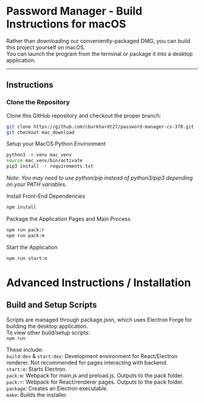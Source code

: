 # Password Manager - Build Instructions for macOS

Rather than downloading our conveniently-packaged DMG, you can build this project yourself on macOS.  
You can launch the program from the terminal or package it into a desktop application.

---

## Instructions

### Clone the Repository
Clone this GitHub repository and checkout the proper branch:  
```bash
git clone https://github.com/cburkhardt27/password-manager-cs-370.git
git checkout mac_download
```
Setup your MacOS Python Environment
```bash
python3 -m venv mac_venv
source mac_venv/bin/activate
pip3 install -r requirements.txt
```
*Note: You may need to use python/pip instead of python3/pip3 depending on your PATH variables.*  

Install Front-End Dependencies
```bash
npm install
```
Package the Application Pages and Main Process
```bash
npm run pack:r
npm run pack:m
```
Start the Application
```bash
npm run start:e
```

# Advanced Instructions / Installation

## Build and Setup Scripts

Scripts are managed through package.json, which uses Electron Forge for building the desktop application.  
To view other build/setup scripts:  
`npm run`  

These include:  
`build:dev` & `start:dev`: Development environment for React/Electron renderer. Not recommended for pages interacting with backend.  
`start:e`: Starts Electron.  
`pack:m`: Webpack for main.js and preload.js. Outputs to the pack folder.  
`pack:r`: Webpack for React/renderer pages. Outputs to the pack folder.  
`package`: Creates an Electron executable.  
`make`: Builds the installer.  

